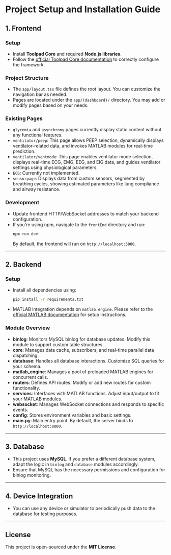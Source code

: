 # Project Setup and Installation Guide

## 1. Frontend

### Setup
- Install **Toolpad Core** and required **Node.js libraries**.
- Follow the [official Toolpad Core documentation](https://mui.com/toolpad/core/) to correctly configure the framework.

### Project Structure
- The `app/layout.tsx` file defines the root layout. You can customize the navigation bar as needed.
- Pages are located under the `app/(dashboard)/` directory. You may add or modify pages based on your needs.

### Existing Pages
- `glycemia` and `asynchrony` pages currently display static content without any functional features.
- `ventilator/peep`: This page allows PEEP selection, dynamically displays ventilator-related data, and invokes MATLAB modules for real-time prediction.
- `ventilator/ventmode`: This page enables ventilator mode selection, displays real-time ECG, EMG, EEG, and EIG data, and guides ventilator settings using physiological parameters.
- `ECG`: Currently not implemented.
- `sensorpage`: Displays data from custom sensors, segmented by breathing cycles, showing estimated parameters like lung compliance and airway resistance.

### Development
- Update frontend HTTP/WebSocket addresses to match your backend configuration.
- If you're using npm, navigate to the `frontEnd` directory and run:
  ```bash
  npm run dev
  ```
  By default, the frontend will run on `http://localhost:3000`.

---

## 2. Backend

### Setup
- Install all dependencies using:
  ```bash
  pip install -r requirements.txt
  ```
- MATLAB integration depends on `matlab.engine`. Please refer to the [official MATLAB documentation](https://www.mathworks.com/help/matlab/matlab_external/get-started-with-matlab-engine-for-python.html) for setup instructions.

### Module Overview
- **binlog**: Monitors MySQL binlog for database updates. Modify this module to support custom table structures.
- **core**: Manages data cache, subscribers, and real-time parallel data dispatching.
- **database**: Handles all database interactions. Customize SQL queries for your schema.
- **matlab_engine**: Manages a pool of preloaded MATLAB engines for concurrent calls.
- **routers**: Defines API routes. Modify or add new routes for custom functionality.
- **services**: Interfaces with MATLAB functions. Adjust input/output to fit your MATLAB modules.
- **websocket**: Manages WebSocket connections and responds to specific events.
- **config**: Stores environment variables and basic settings.
- **main.py**: Main entry point. By default, the server binds to `http://localhost:8000`.

---

## 3. Database

- This project uses **MySQL**. If you prefer a different database system, adapt the logic in `binlog` and `database` modules accordingly.
- Ensure that MySQL has the necessary permissions and configuration for binlog monitoring.

---

## 4. Device Integration

- You can use any device or simulator to periodically push data to the database for testing purposes.

---

## License

This project is open-sourced under the **MIT License**.
